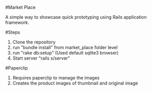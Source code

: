 #Market Place

A simple way to showcase quick prototyping using Rails application framework.

#Steps

1. Clone the repository
2. run "bundle install" from market_place folder level
3. run "rake db:setup" (Used default sqlite3 browser)
4. Start server "rails s/server"

#Paperclip

1. Requires paperclip to manage the images
2. Creates the product images of thumbnail and original image
